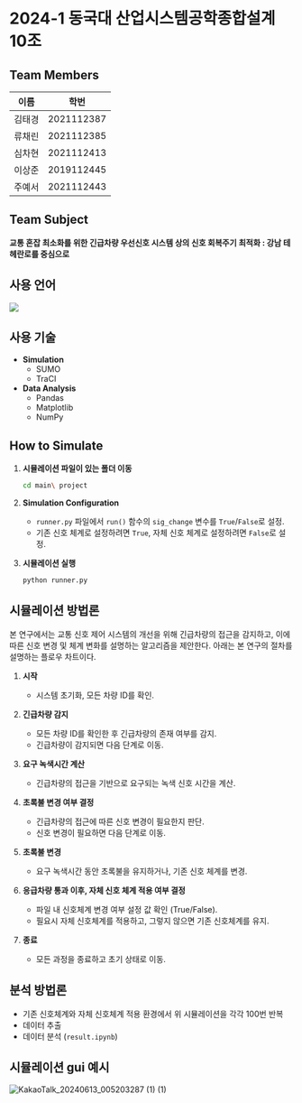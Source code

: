 # 2024-1 동국대 산업시스템공학종합설계 10조

## Team Members
| 이름 | 학번 |
| --- | --- |
| 김태경 | 2021112387 |
| 류채린 | 2021112385 |
| 심차현 | 2021112413 |
| 이상준 | 2019112445 |
| 주예서 | 2021112443 |

## Team Subject
**교통 혼잡 최소화를 위한 긴급차량 우선신호 시스템 상의 신호 회복주기 최적화 : 강남 테헤란로를 중심으로**

## 사용 언어
<img src="https://img.shields.io/badge/python-3776AB?style=for-the-badge&logo=python&logoColor=white"> 

## 사용 기술
- **Simulation**
  - SUMO
  - TraCI
- **Data Analysis**
  - Pandas
  - Matplotlib
  - NumPy

## How to Simulate

1. **시뮬레이션 파일이 있는 폴더 이동**
    ```bash
    cd main\ project
    ```
2. **Simulation Configuration**
   - `runner.py` 파일에서 `run()` 함수의 `sig_change` 변수를 `True`/`False`로 설정.
   - 기존 신호 체계로 설정하려면 `True`, 자체 신호 체계로 설정하려면 `False`로 설정.

3. **시뮬레이션 실행**
    ```bash
    python runner.py
    ```

## 시뮬레이션 방법론

본 연구에서는 교통 신호 제어 시스템의 개선을 위해 긴급차량의 접근을 감지하고, 이에 따른 신호 변경 및 체계 변화를 설명하는 알고리즘을 제안한다. 아래는 본 연구의 절차를 설명하는 플로우 차트이다.



1. **시작**
   - 시스템 초기화, 모든 차량 ID를 확인.

2. **긴급차량 감지**
   - 모든 차량 ID를 확인한 후 긴급차량의 존재 여부를 감지.
   - 긴급차량이 감지되면 다음 단계로 이동.

3. **요구 녹색시간 계산**
   - 긴급차량의 접근을 기반으로 요구되는 녹색 신호 시간을 계산.

4. **초록불 변경 여부 결정**
   - 긴급차량의 접근에 따른 신호 변경이 필요한지 판단.
   - 신호 변경이 필요하면 다음 단계로 이동.

5. **초록불 변경**
   - 요구 녹색시간 동안 초록불을 유지하거나, 기존 신호 체계를 변경.

6. **응급차량 통과 이후, 자체 신호 체계 적용 여부 결정**
   - 파일 내 신호체계 변경 여부 설정 값 확인 (True/False).
   - 필요시 자체 신호체계를 적용하고, 그렇지 않으면 기존 신호체계를 유지.

7. **종료**
   - 모든 과정을 종료하고 초기 상태로 이동.

## 분석 방법론
- 기존 신호체계와 자체 신호체계 적용 환경에서 위 시뮬레이션을 각각 100번 반복
- 데이터 추출
- 데이터 분석 (`result.ipynb`)

## 시뮬레이션 gui 예시
![KakaoTalk_20240613_005203287 (1) (1)](https://github.com/DGU-ISEmergency/Algorithms/assets/112681633/7d76442f-1963-483d-8455-09bd3bef6b74)

